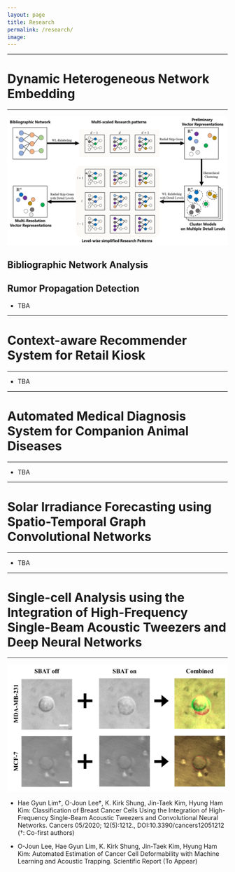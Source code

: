 ```yaml
---
layout: page
title: Research
permalink: /research/
image: 
---
```


***
# Dynamic Heterogeneous Network Embedding

***
<img src="/images/embedding.png">

## Bibliographic Network Analysis

## Rumor Propagation Detection

* TBA

***
# Context-aware Recommender System for Retail Kiosk

***

* TBA

***
# Automated Medical Diagnosis System for Companion Animal Diseases 

***

* TBA

***
# Solar Irradiance Forecasting using Spatio-Temporal Graph Convolutional Networks

***

* TBA

***
# Single-cell Analysis using the Integration of High-Frequency Single-Beam Acoustic Tweezers and Deep Neural Networks

***

<img src="/images/Fig4.JPG">

* Hae Gyun Lim†, O-Joun Lee†, K. Kirk Shung, Jin-Taek Kim, Hyung Ham Kim: Classification of Breast Cancer Cells Using the Integration of High-Frequency Single-Beam Acoustic Tweezers and Convolutional Neural Networks. Cancers 05/2020; 12(5):1212., DOI:10.3390/cancers12051212 (†: Co-first authors)

* O-Joun Lee, Hae Gyun Lim, K. Kirk Shung, Jin-Taek Kim, Hyung Ham Kim: Automated Estimation of Cancer Cell Deformability with Machine Learning and Acoustic Trapping. Scientific Report (To Appear)







